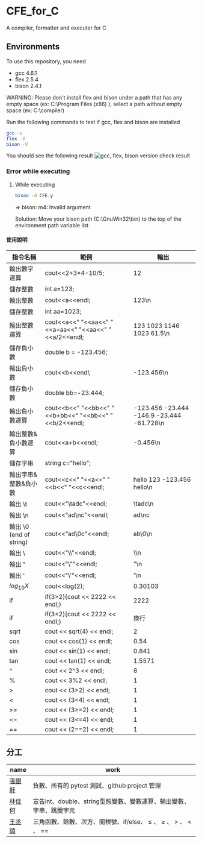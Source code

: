 # CFE_for_C

A compiler, formatter and executer for C

## Environments

To use this repository, you need 

* gcc 4.6.1
* flex 2.5.4
* bison 2.4.1

WARNING: Please don't install flex and bison under a path that has any empty space (ex: C:\Program Files (x86) ), select a path without empty space (ex: C:\compiler)

Run the following commands to test if gcc, flex and bison are installed

```bash
gcc -v
flex -V
bison -V
```

You should see the following result
![gcc, flex, bison version check result](https://user-images.githubusercontent.com/92793837/220815692-7b47de4e-008e-4019-8b3d-65f6f2f6196c.png)

### Error while executing

1. While executing

     ```bash
     bison -d CFE.y
     ```

     => bison: m4: Invalid argument

     Solution: Move your bison path (C:\GnuWin32\bin) to the top of the environment path variable list

#### 使用說明

|指令名稱|範例|輸出|
|-|-|-|
|輸出數字運算|cout<<2+3*4-10/5;|12|
|儲存整數|int a=123;||
|輸出整數|cout<<a<<endl;|123\n|
|儲存整數|int aa=1023;||
|輸出整數運算|cout<<a<<" "<<aa<<" "<<a+aa<<" "<<aa<<" "<<a/2<<endl;|123 1023 1146 1023 61.5\n|
|儲存負小數|double b = -123.456;||
|輸出負小數|cout<<b<<endl;|-123.456\n|
|儲存負小數|double bb=-23.444;||
|輸出負小數運算|cout<<b<<" "<<bb<<" "<<b+bb<<" "<<bb<<" "<<b/2<<endl;|-123.456 -23.444 -146.9 -23.444 -61.728\n|
|輸出整數&負小數運算|cout<<a+b<<endl;|-0.456\n|
|儲存字串|string c="hello";||
|輸出字串&整數&負小數|cout<<c<<" "<<a<<" "<<b<<" "<<c<<endl;|hello 123 -123.456 hello\n|
|輸出 \t |cout<<"\tadc"<<endl;|\tadc\n|
|輸出 \n|cout<<"ad\nc"<<endl;|ad\nc|
|輸出 \0 (end of string) |cout<<"ad\0c"<<endl;|ab\0\n|
|輸出 \ |cout<<"\\\\"<<endl;|\\\\n|
|輸出 " |cout<<"\\""<<endl;|"\n|
|輸出 ' |cout<<"\\'"<<endl;|'\n
|${log_{10}}X$|cout<<log(2);|0.30103|
|if|if(3>2){cout << 2222 << endl;}|2222|
|if|if(3<2){cout << 2222 << endl;}|換行|
|sqrt|cout << sqrt(4) << endl;|2|
|cos|cout << cos(1) << endl;|0.54|
|sin|cout << sin(1) << endl;|0.841|
|tan|cout << tan(1) << endl;|1.5571|
|^|cout << 2^3 << endl;|8|
|%|cout << 3%2 << endl;|1|
|>|cout << (3>2) << endl;|1|
|<|cout << (3<4) << endl;|1|
|>=|cout << (3>=2) << endl;|1|
|<=|cout << (3<=4) << endl;|1|
|==|cout << (2==2) << endl;|1|


## 分工

|name|work|
|-|-|
|[張銀軒](https://github.com/Argentum11)|負數、所有的 pytest 測試、github project 管理|
|[林佳何](https://github.com/0-ch)|宣告int、double、string型態變數、變數運算、輸出變數、字串、跳脫字元|
|[王丞頤](https://github.com/WCY91)|三角函數、餘數、次方、開根號、if/else、 $\leq$ 、 $\geq$ 、 > 、 < 、 ==|


